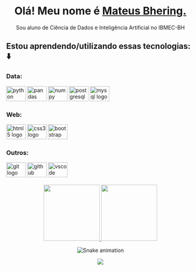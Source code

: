 <h1 align="center">
    Olá! Meu nome é 
    <a href="https://www.linkedin.com/in/mateus-bhering/">Mateus Bhering.</a>
  </h1>
 <p align="center">
   Sou aluno de Ciência de Dados e Inteligência Artificial no IBMEC-BH

  <section>

## Estou aprendendo/utilizando essas tecnologias: ⬇️

<div>
<h3>Data:</h3>
    <img src="https://cdn.jsdelivr.net/gh/devicons/devicon/icons/python/python-original.svg" height="40" width="52" alt="python logo"/>
    <img src="https://cdn.jsdelivr.net/gh/devicons/devicon/icons/pandas/pandas-original-wordmark.svg" height="40" width="52" alt="pandas logo" />
    <img src="https://cdn.jsdelivr.net/gh/devicons/devicon/icons/numpy/numpy-original-wordmark.svg" height="40" width="52" alt="numpy logo" />
    <img src="https://cdn.jsdelivr.net/gh/devicons/devicon/icons/postgresql/postgresql-original-wordmark.svg" height="40" width="52" alt="postgresql logo"  />
        <img src="https://cdn.jsdelivr.net/gh/devicons/devicon/icons/mysql/mysql-original-wordmark.svg" height="40" width="52" alt="mysql logo" />

          
  </div>
  <div>
  <h3>Web:</h3>
    <img src="https://cdn.jsdelivr.net/gh/devicons/devicon/icons/html5/html5-original.svg" height="40" width="52" alt="html5 logo"  />
    <img src="https://cdn.jsdelivr.net/gh/devicons/devicon/icons/css3/css3-original.svg" height="40" width="52" alt="css3 logo"  />
    <img src="https://cdn.jsdelivr.net/gh/devicons/devicon/icons/bootstrap/bootstrap-original.svg" height="40" width="52" alt="bootstrap logo" />
          
  </div>
  <div>
  <h3>Outros:</h3>
    <img src="https://cdn.jsdelivr.net/gh/devicons/devicon/icons/git/git-original.svg" height="40" width="52" alt="git logo"  />
    <img src="https://cdn.jsdelivr.net/gh/devicons/devicon/icons/github/github-original.svg" height="40" width="52" alt="github logo"  />
    <img src="https://cdn.jsdelivr.net/gh/devicons/devicon/icons/vscode/vscode-original.svg" height="40" width="52" alt="vscode logo"  />     
  </div>
</section>
<br>
<div align="center">
  <a href="https://github.com/mateusbhering">
    <img height="150em" src="https://github-readme-stats.vercel.app/api?username=mateusbhering&count_private=true&include_all_commits=true&show_icons=true&theme=dracula&hide_border=false&show_owner=true"/>
    <img height="150em" src="https://github-readme-stats.vercel.app/api/top-langs/?username=mateusbhering&theme=dracula&hide_border=false&&layout=compact"/>
  </a>
</div>
<div align="center">
  
  ![Snake animation](https://github.com/mateusbhering/mateusbhering/blob/output/github-contribution-grid-snake.svg)
  
</div>

<div align="center">
  <a href="https://www.linkedin.com/in/mateus-bhering/" target="_blank">
    <img src="https://img.shields.io/badge/LinkedIn-0077B5?style=for-the-badge&logo=linkedin&logoColor=white">
    </img>
  </a>
    </div>
